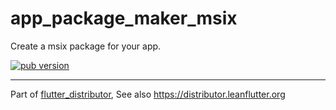 # app_package_maker_msix

Create a msix package for your app.

[![pub version][pub-image]][pub-url]

[pub-image]: https://img.shields.io/pub/v/app_package_maker_msix.svg
[pub-url]: https://pub.dev/packages/app_package_maker_msix

---

Part of [flutter_distributor](https://github.com/leanflutter/flutter_distributor), See also https://distributor.leanflutter.org
